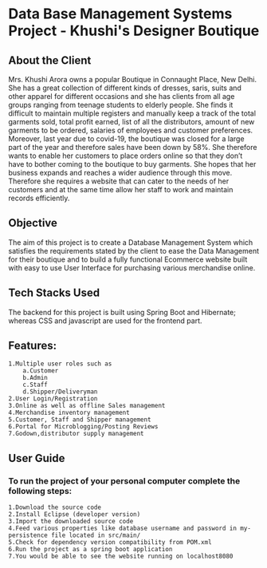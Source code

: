 # Data Base Management Systems Project - Khushi's Designer Boutique

## About the Client
Mrs. Khushi Arora owns a popular Boutique in Connaught Place, New Delhi. She has a great 
collection of different kinds of dresses, saris, suits and other apparel for different occasions and she 
has clients from all age groups ranging from teenage students to elderly people. She finds it difficult 
to maintain multiple registers and manually keep a track of the total garments sold, total profit earned, 
list of all the distributors, amount of new garments to be ordered, salaries of employees and customer 
preferences. Moreover, last year due to covid-19, the boutique was closed for a large part of the year 
and therefore sales have been down by 58%. She therefore wants to enable her customers to place 
orders online so that they don’t have to bother coming to the boutique to buy garments. She hopes that 
her business expands and reaches a wider audience through this move.
Therefore she requires a website that can cater to the needs of her customers and at the same time 
allow her staff to work and maintain records efficiently.

## Objective
The aim of this project is to create a Database Management System which satisfies the requirements 
stated by the client to ease the Data Management for their boutique and to build a fully functional 
Ecommerce website built with easy to use User Interface for purchasing various merchandise online.


## Tech Stacks Used
The backend for this project is built using Spring Boot and Hibernate; whereas CSS and javascript are used for the frontend part.

## Features:
	1.Multiple user roles such as
		a.Customer
		b.Admin
		c.Staff
		d.Shipper/Deliveryman
	2.User Login/Registration
	3.Online as well as offline Sales management
	4.Merchandise inventory management
	5.Customer, Staff and Shipper management
	6.Portal for Microblogging/Posting Reviews
	7.Godown,distributor supply management

## User Guide
### To run the project of your personal computer complete the following steps:
	1.Download the source code
	2.Install Eclipse (developer version)
	3.Import the downloaded source code
	4.Feed various properties like database username and password in my-persistence file located in src/main/
	5.Check for dependency version compatibility from POM.xml
	6.Run the project as a spring boot application 
	7.You would be able to see the website running on localhost8080
